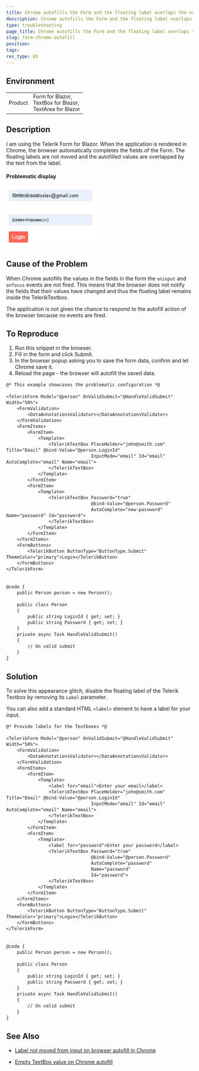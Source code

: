 ```yaml
---
title: Chrome autofills the Form and the floating label overlaps the values
description: Chrome autofills the Form and the floating label overlaps the values.
type: troubleshooting
page_title: Chrome autofills the Form and the floating label overlaps the values
slug: form-chrome-autofill
position: 
tags: 
res_type: kb
---
```


## Environment

<table>
    <tbody>
        <tr>
            <td>Product</td>
            <td>
                Form for Blazor,<br />
                TextBox for Blazor, <br />
                TextArea for Blazor
            </td>
        </tr>
    </tbody>
</table>

## Description

I am using the Telerik Form for Blazor. When the application is rendered in Chrome, the browser automatically completes the fields of the Form. The floating labels are not moved and the autofilled values are overlapped by the text from the label.

#### Problematic display

![Blazor Chrome AutoFill Problematic Example](images/problematic-example-chrome-form-autofill.png)

## Cause of the Problem

When Chrome autofills the values in the fields in the form the `oninput` and `onfocus` events are not fired. This means that the browser does not notify the fields that their values have changed and thus the floating label remains inside the TelerikTextbox. 

The application is not given the chance to respond to the autofill action of the browser because no events are fired.

## To Reproduce

1. Run this snippet in the browser.
2. Fill in the form and click Submit.
3. In the browser popup asking you to save the form data, confirm and let Chrome save it.
4. Reload the page - the browser will autofill the saved data.

````RAZOR
@* This example showcases the problematic configuration *@ 

<TelerikForm Model="@person" OnValidSubmit="@HandleValidSubmit" Width="50%">
    <FormValidation>
        <DataAnnotationsValidator></DataAnnotationsValidator>
    </FormValidation>
    <FormItems>
        <FormItem>
            <Template>
                <TelerikTextBox PlaceHolder="john@smith.com" Title="Email" @bind-Value="@person.LoginId"
                                InputMode="email" Id="email" AutoComplete="email" Name="email">
                </TelerikTextBox>
            </Template>
        </FormItem>
        <FormItem>
            <Template>
                <TelerikTextBox Password="true"
                                @bind-Value="@person.Password"
                                AutoComplete="new-password" Name="password" Id="password">
                </TelerikTextBox>
            </Template>
        </FormItem>
    </FormItems>
    <FormButtons>
        <TelerikButton ButtonType="ButtonType.Submit" ThemeColor="primary">Login</TelerikButton>
    </FormButtons>
</TelerikForm>


@code {
    public Person person = new Person();

    public class Person
    {
        public string LoginId { get; set; }
        public string Password { get; set; }
    }
    private async Task HandleValidSubmit()
    {
        // On valid submit
    }
}
````

## Solution


To solve this appearance glitch, disable the floating label of the Telerik Textbox by removing its `Label` parameter.

You can also add a standard HTML `<label>` element to have a label for your input.

````RAZOR
@* Provide labels for the Textboxes *@

<TelerikForm Model="@person" OnValidSubmit="@HandleValidSubmit" Width="50%">
    <FormValidation>
        <DataAnnotationsValidator></DataAnnotationsValidator>
    </FormValidation>
    <FormItems>
        <FormItem>
            <Template>
                <label for="email">Enter your email</label>
                <TelerikTextBox PlaceHolder="john@smith.com" Title="Email" @bind-Value="@person.LoginId"
                                InputMode="email" Id="email" AutoComplete="email" Name="email">
                </TelerikTextBox>
            </Template>
        </FormItem>
        <FormItem>
            <Template>
                <label for="password">Enter your password</label>
                <TelerikTextBox Password="true"
                                @bind-Value="@person.Password"
                                AutoComplete="password" 
                                Name="password" 
                                Id="password">
                </TelerikTextBox>
            </Template>
        </FormItem>
    </FormItems>
    <FormButtons>
        <TelerikButton ButtonType="ButtonType.Submit" ThemeColor="primary">Login</TelerikButton>
    </FormButtons>
</TelerikForm>


@code {
    public Person person = new Person();

    public class Person
    {
        public string LoginId { get; set; }
        public string Password { get; set; }
    }
    private async Task HandleValidSubmit()
    {
        // On valid submit
    }
}
````

## See Also

* [Label not moved from input on browser autofill in Chrome](slug:textbox-chrome-autofill-label)

* [Empty TextBox value on Chrome autofill](slug:textbox-kb-empty-value-on-autofill)

